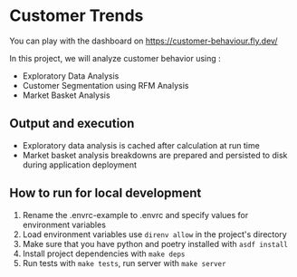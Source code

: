 # Customer Trends

You can play with the dashboard on https://customer-behaviour.fly.dev/

In this project, we will analyze customer behavior using :
* Exploratory Data Analysis
* Customer Segmentation using RFM Analysis
* Market Basket Analysis

## Output and execution

* Exploratory data analysis is cached after calculation at run time
* Market basket analysis breakdowns are prepared and persisted to disk during application deployment

## How to run for local development

1. Rename the .envrc-example to .envrc and specify values for environment variables
2. Load environment variables use `direnv allow` in the project's directory
3. Make sure that you have python and poetry installed with `asdf install`
4. Install project dependencies with `make deps`
5. Run tests with `make tests`, run server with `make server`
